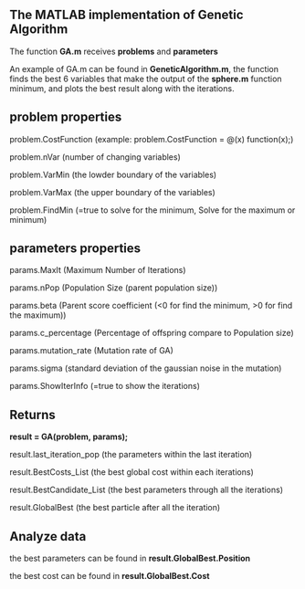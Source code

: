 ## The MATLAB implementation of Genetic Algorithm

The function **GA.m** receives **problems** and **parameters**

An example of GA.m can be found in **GeneticAlgorithm.m**, the function finds the best 6 variables that make the output of the **sphere.m** function minimum, and plots the best result along with the iterations.

## **problem properties**

  problem.CostFunction (example: problem.CostFunction = @(x) function(x);)
  
  problem.nVar (number of changing variables)
  
  problem.VarMin (the lowder boundary of the variables)
  
  problem.VarMax (the upper boundary of the variables)
  
  problem.FindMin (=true to solve for the minimum, Solve for the maximum or minimum)
  
  
## **parameters properties**

  params.MaxIt (Maximum Number of Iterations)
  
  params.nPop (Population Size (parent population size))
  
  params.beta  (Parent score coefficient (<0 for find the minimum, >0 for find the maximum))
  
  params.c_percentage (Percentage of offspring compare to Population size)
  
  params.mutation_rate (Mutation rate of GA)
  
  params.sigma (standard deviation of the gaussian noise in the mutation)
  
  params.ShowIterInfo (=true to show the iterations)
  
  
## **Returns**

  **result = GA(problem, params);**
  
  result.last_iteration_pop (the parameters within the last iteration)
  
  result.BestCosts_List (the best global cost within each iterations)
  
  result.BestCandidate_List  (the best parameters through all the iterations)
  
  result.GlobalBest (the best particle after all the iteration)
  
## **Analyze data**

  the best parameters can be found in **result.GlobalBest.Position**
  
  the best cost can be found in **result.GlobalBest.Cost**
  
  
